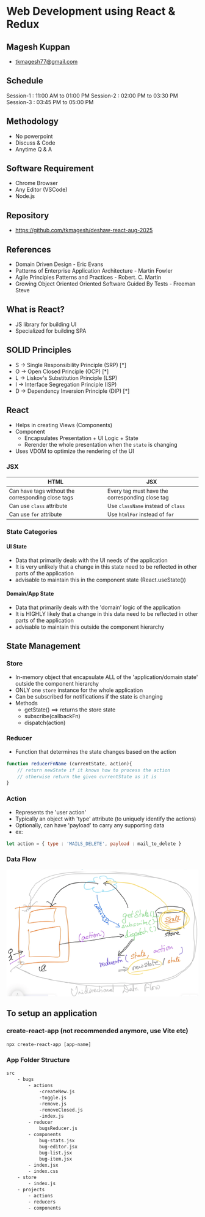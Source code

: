 # Web Development using React & Redux

## Magesh Kuppan
- tkmagesh77@gmail.com

## Schedule
Session-1   : 11:00 AM to 01:00 PM
Session-2   : 02:00 PM to 03:30 PM
Session-3   : 03:45 PM to 05:00 PM

## Methodology
- No powerpoint
- Discuss & Code
- Anytime Q & A

## Software Requirement
- Chrome Browser
- Any Editor (VSCode)
- Node.js 

## Repository
- https://github.com/tkmagesh/deshaw-react-aug-2025

## References
- Domain Driven Design - Eric Evans
- Patterns of Enterprise Application Architecture - Martin Fowler
- Agile Principles Patterns and Practices - Robert. C. Martin
- Growing Object Oriented Oriented Software Guided By Tests - Freeman Steve


## What is React?
- JS library for building UI
- Specialized for building SPA

## SOLID Principles
- S -> Single Responsibility Principle (SRP) [*]
- O -> Open Closed Principle (OCP) [*] 
- L -> Liskov's Substitution Principle (LSP)
- I -> Interface Segregation Principle (ISP)
- D -> Dependency Inversion Principle (DIP) [*]

## React
- Helps in creating Views (Components)
- Component 
    - Encapsulates Presentation + UI Logic + State
    - Rerender the whole presentation when the `state` is changing
- Uses VDOM to optimize the rendering of the UI

### JSX
| HTML | JSX |
| ---- | ---- |
| Can have tags without the corresponding close tags | Every tag must have the corresponding close tag |
| Can use `class` attribute | Use `className` instead of `class` |
| Can use `for` attribute | Use `htmlFor` instead of `for` |

### State Categories
#### UI State
- Data that primarily deals with the UI needs of the application
- It is very unlikely that a change in this state need to be reflected in other parts of the application
- advisable to maintain this in the component state (React.useState())

#### Domain/App State
- Data that primarily deals with the 'domain' logic of the application
- It is HIGHLY likely that a change in this data need to be reflected in other parts of the application
- advisable to maintain this outside the component hierarchy

## State Management
### Store
- In-memory object that encapsulate ALL of the 'application/domain state' outside the component hierarchy
- ONLY one `store` instance for the whole application
- Can be subscribed for notifications if the state is changing
- Methods
    - getState() ==> returns the store state
    - subscribe(callbackFn)
    - dispatch(action)

### Reducer
- Function that determines the state changes based on the action
```javascript
function reducerFnName (currentState, action){
    // return newState if it knows how to process the action
    // otherwise return the given currentState as it is
}
```
### Action
- Represents the 'user action'
- Typically an object with 'type' attribute (to uniquely identify the actions)
- Optionally, can have 'payload' to carry any supporting data
- ex:
```js
let action = { type : 'MAILS_DELETE', payload : mail_to_delete }
```

### Data Flow
![image](./images/state-management.png)

## To setup an application
### create-react-app (not recommended anymore, use Vite etc)
```shell
npx create-react-app [app-name]
```

### App Folder Structure
```
src
    - bugs
        - actions
            -createNew.js
            -toggle.js
            -remove.js
            -removeClosed.js
            -index.js
        - reducer
            bugsReducer.js
        - components
            bug-stats.jsx
            bug-editor.jsx
            bug-list.jsx
            bug-item.jsx
        - index.jsx
        - index.css
    - store
        - index.js
    - projects
        - actions
        - reducers
        - components
```